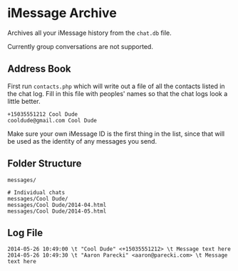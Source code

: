 iMessage Archive
================

Archives all your iMessage history from the `chat.db` file.

Currently group conversations are not supported.


Address Book
------------

First run `contacts.php` which will write out a file of all the contacts listed in the chat log.
Fill in this file with peoples' names so that the chat logs look a little better.

```
+15035551212 Cool Dude
cooldude@gmail.com Cool Dude
```

Make sure your own iMessage ID is the first thing in the list, since that will be used
as the identity of any messages you send.


Folder Structure
----------------

```
messages/

# Individual chats
messages/Cool Dude/
messages/Cool Dude/2014-04.html
messages/Cool Dude/2014-05.html
```

Log File
--------

```
2014-05-26 10:49:00 \t "Cool Dude" <+15035551212> \t Message text here
2014-05-26 10:49:30 \t "Aaron Parecki" <aaron@parecki.com> \t Message text here
```


